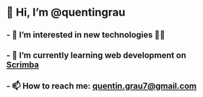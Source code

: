 # 👋 Hi, I’m @quentingrau
## - 👀 I’m interested in new technologies 🧑‍💻
## - 🌱 I’m currently learning web development on [Scrimba](https://scrimba.com/)
## - 📫 How to reach me: quentin.grau7@gmail.com
